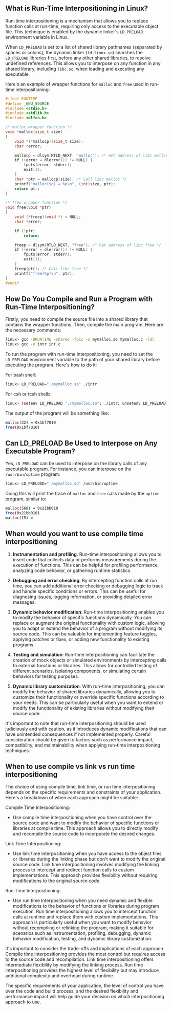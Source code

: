 ## What is Run-Time Interpositioning in Linux?

Run-time interpositioning is a mechanism that allows you to replace function calls at run-time, requiring only access to the executable object file. This technique is enabled by the dynamic linker's `LD_PRELOAD` environment variable in Linux.

When `LD_PRELOAD` is set to a list of shared library pathnames (separated by spaces or colons), the dynamic linker (`ld-linux.so`) searches the `LD_PRELOAD` libraries first, before any other shared libraries, to resolve undefined references. This allows you to interpose on any function in any shared library, including `libc.so`, when loading and executing any executable.

Here's an example of wrapper functions for `malloc` and `free` used in run-time interpositioning:

```c
#ifdef RUNTIME
#define _GNU_SOURCE
#include <stdio.h>
#include <stdlib.h>
#include <dlfcn.h>

/* malloc wrapper function */
void *malloc(size_t size)
{
    void *(*mallocp)(size_t size);
    char *error;

    mallocp = dlsym(RTLD_NEXT, "malloc"); /* Get address of libc malloc */
    if ((error = dlerror()) != NULL) {
        fputs(error, stderr);
        exit(1);
    }
    char *ptr = mallocp(size); /* Call libc malloc */
    printf("malloc(%d) = %p\n", (int)size, ptr);
    return ptr;
}

/* free wrapper function */
void free(void *ptr)
{
    void (*freep)(void *) = NULL;
    char *error;

    if (!ptr)
        return;

    freep = dlsym(RTLD_NEXT, "free"); /* Get address of libc free */
    if ((error = dlerror()) != NULL) {
        fputs(error, stderr);
        exit(1);
    }
    freep(ptr); /* Call libc free */
    printf("free(%p)\n", ptr);
}
#endif
```

## How Do You Compile and Run a Program with Run-Time Interpositioning?

Firstly, you need to compile the source file into a shared library that contains the wrapper functions. Then, compile the main program. Here are the necessary commands:

```bash
linux> gcc -DRUNTIME -shared -fpic -o mymalloc.so mymalloc.c -ldl
linux> gcc -o intr int.c
```

To run the program with run-time interpositioning, you need to set the `LD_PRELOAD` environment variable to the path of your shared library before executing the program. Here's how to do it:

For bash shell:

```bash
linux> LD_PRELOAD="./mymalloc.so" ./intr
```

For csh or tcsh shells:

```bash
linux> (setenv LD_PRELOAD "./mymalloc.so"; ./intr; unsetenv LD_PRELOAD)
```

The output of the program will be something like:

```bash
malloc(32) = 0x1bf7010
free(0x1bf7010)
```

## Can LD_PRELOAD Be Used to Interpose on Any Executable Program?

Yes, `LD_PRELOAD` can be used to interpose on the library calls of any executable program. For instance, you can interpose on the `/usr/bin/uptime` program:

```bash
linux> LD_PRELOAD="./mymalloc.so" /usr/bin/uptime
```

Doing this will print the trace of `malloc` and `free` calls made by the `uptime` program, similar to:

```bash
malloc(568) = 0x21bb010
free(0x21bb010)
malloc(15) = 
```

## When would you want to use compile time interpositioning

1. **Instrumentation and profiling**: Run-time interpositioning allows you to insert code that collects data or performs measurements during the execution of functions. This can be helpful for profiling performance, analyzing code behavior, or gathering runtime statistics.

2. **Debugging and error checking**: By intercepting function calls at run time, you can add additional error checking or debugging logic to track and handle specific conditions or errors. This can be useful for diagnosing issues, logging information, or providing detailed error messages.

3. **Dynamic behavior modification**: Run-time interpositioning enables you to modify the behavior of specific functions dynamically. You can replace or augment the original functionality with custom logic, allowing you to adapt or extend the behavior of a program without modifying its source code. This can be valuable for implementing feature toggles, applying patches or fixes, or adding new functionality to existing programs.

4. **Testing and simulation**: Run-time interpositioning can facilitate the creation of mock objects or simulated environments by intercepting calls to external functions or libraries. This allows for controlled testing of different scenarios, isolating components, or simulating certain behaviors for testing purposes.

5. **Dynamic library customization**: With run-time interpositioning, you can modify the behavior of shared libraries dynamically, allowing you to customize their functionality or override specific functions according to your needs. This can be particularly useful when you want to extend or modify the functionality of existing libraries without modifying their source code.

It's important to note that run-time interpositioning should be used judiciously and with caution, as it introduces dynamic modifications that can have unintended consequences if not implemented properly. Careful consideration should be given to factors such as performance impact, compatibility, and maintainability when applying run-time interpositioning techniques.

## When to use compile vs link vs run time interpositioning
The choice of using compile time, link time, or run time interpositioning depends on the specific requirements and constraints of your application. Here's a breakdown of when each approach might be suitable:

Compile Time Interpositioning:
- Use compile time interpositioning when you have control over the source code and want to modify the behavior of specific functions or libraries at compile time. This approach allows you to directly modify and recompile the source code to incorporate the desired changes.

Link Time Interpositioning:
- Use link time interpositioning when you have access to the object files or libraries during the linking phase but don't want to modify the original source code. Link time interpositioning involves modifying the linking process to intercept and redirect function calls to custom implementations. This approach provides flexibility without requiring modifications to the original source code.

Run Time Interpositioning:
- Use run time interpositioning when you need dynamic and flexible modifications to the behavior of functions or libraries during program execution. Run time interpositioning allows you to intercept function calls at runtime and replace them with custom implementations. This approach is particularly useful when you want to modify behavior without recompiling or relinking the program, making it suitable for scenarios such as instrumentation, profiling, debugging, dynamic behavior modification, testing, and dynamic library customization.

It's important to consider the trade-offs and implications of each approach. Compile time interpositioning provides the most control but requires access to the source code and recompilation. Link time interpositioning offers intermediate flexibility by modifying the linking process. Run time interpositioning provides the highest level of flexibility but may introduce additional complexity and overhead during runtime.

The specific requirements of your application, the level of control you have over the code and build process, and the desired flexibility and performance impact will help guide your decision on which interpositioning approach to use.